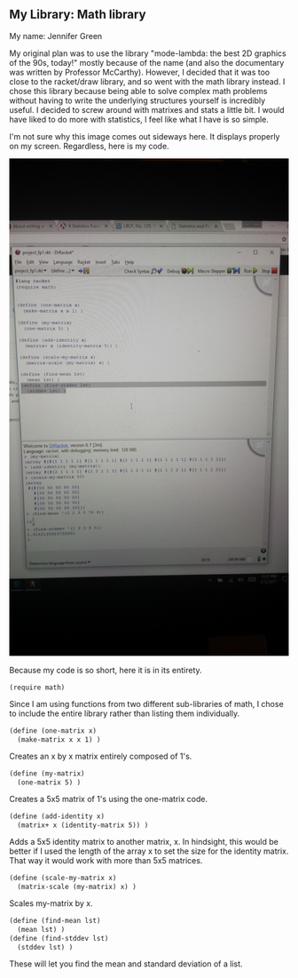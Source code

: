 ## My Library: Math library
My name: Jennifer Green

My original plan was to use the library "mode-lambda: the best 2D graphics of the 90s, today!" mostly because of the name (and also the documentary was written by Professor McCarthy).  However, I decided that it was too close to the racket/draw library, and so went with the math library instead.  I chose this library because being able to solve complex math problems without having to write the underlying structures yourself is incredibly useful.  I decided to screw around with matrixes and stats a little bit.  I would have liked to do more with statistics, I feel like what I have is so simple.  

I'm not sure why this image comes out sideways here.  It displays properly on my screen.  Regardless, here is my code.  

![code_sample](/code_sample.jpg?raw=true "sample of code")

Because my code is so short, here it is in its entirety.  
```
(require math)
```
Since I am using functions from two different sub-libraries of math, I chose to include the entire library rather than listing them individually.  

```
(define (one-matrix x)
  (make-matrix x x 1) )
```
Creates an x by x matrix entirely composed of 1's.  

```
(define (my-matrix)
  (one-matrix 5) )
```
Creates a 5x5 matrix of 1's using the one-matrix code.

```
(define (add-identity x)
  (matrix+ x (identity-matrix 5)) )
```
Adds a 5x5 identity matrix to another matrix, x.  In hindsight, this would be better if I used the length of the array x to set the size for the identity matrix.  That way it would work with more than 5x5 matrices.  

```
(define (scale-my-matrix x)
  (matrix-scale (my-matrix) x) )
```
Scales my-matrix by x.

```
(define (find-mean lst)
  (mean lst) )
(define (find-stddev lst)
  (stddev lst) )
```
These will let you find the mean and standard deviation of a list.  
